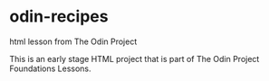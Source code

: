 # odin-recipes
html lesson from The Odin Project

This is an early stage HTML project that is part of The Odin Project Foundations Lessons.
